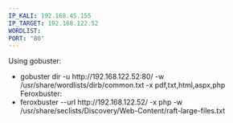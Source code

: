 ```yaml
---
IP_KALI: 192.168.45.155
IP_TARGET: 192.168.122.52
WORDLIST: 
PORT: "80"
---
```

Using gobuster:
- gobuster dir -u http://<span id="IP_TARGET"/>192.168.122.52<span type="end"/>:<span id="PORT"/>80<span type="end"/>/ -w /usr/share/wordlists/dirb/common.txt -x pdf,txt,html,aspx,php
Feroxbuster:
- feroxbuster --url http://<span id="IP_TARGET"/>192.168.122.52<span type="end"/>/ -x php -w /usr/share/seclists/Discovery/Web-Content/raft-large-files.txt